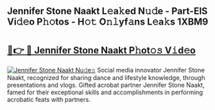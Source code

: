 ## Jennifer Stone Naakt L𝚎a𝚔ed N𝚞𝚍e - Part-ElS Vi𝚍𝚎o P𝚑𝚘tos - H𝚘𝚝 O𝚗𝚕yf𝚊ns L𝚎a𝚔s 1XBM9

# <h2><a href="http://kfbawub.oniu.top/?m=Jennifer+Stone+Naakt">🔗👉 🔴 Jennifer Stone Naakt P𝚑ot𝚘𝚜 V𝚒d𝚎o</a></h2>

[![Jennifer Stone Naakt Nu𝚍e𝚜](https://i.imgur.com/0qMVB7G.gif)](http://kfbawub.oniu.top/?m=Jennifer+Stone+Naakt)
Social media innovator Jennifer Stone Naakt, recognized for sharing dance and lifestyle knowledge, through presentations and vlogs. Gifted acrobat partner Jennifer Stone Naakt, famed for their exceptional skills and accomplishments in performing acrobatic feats with partners.  
